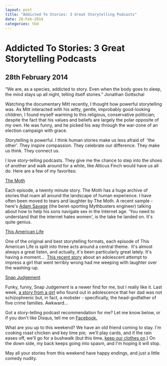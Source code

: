 ```yaml
---
layout: post
title: "Addicted To Stories: 3 Great Storytelling Podcasts"
date: 28-Feb-2014
categories: tbd
---
```


# Addicted To Stories: 3 Great Storytelling Podcasts

## 28th February 2014

“We are,   as a species,   addicted to story. Even when the body goes to sleep,   the mind stays up all night, telling itself stories.” Jonathan Gottschal

Watching the documentary Mitt recently, I thought how powerful storytelling was. As Mitt interacted with his witty, gentle, improbably good-looking children, I found myself warming to this religious, conservative politician; despite the fact that his values and beliefs are largely the polar opposite of my own. He was funny, and he picked his way through the war-zone of an election campaign with grace.

Storytelling is powerful. I think human stories make us less afraid of  'the other'. They inspire compassion. They celebrate our difference. They make us think. They connect us.

I love story-telling podcasts. They give me the chance to step into the shoes of another and walk around for a while, like Atticus Finch would have us all do. Here are a few of my favorites:

<a href="http://themoth.org/">The Moth</a>

Each episode, a twenty minute story. The Moth has a huge archive of stories that roam all around the landscape of human experience. I have often been moved to tears and laughter by The Moth. A recent sample - here's <a href="http://themoth.org/posts/storytellers/adam-savage">Adam Savage</a> (the beret-sporting Mythbusters engineer) talking about how to help his sons navigate sex in the Internet age. 'You need to understand that the internet hates women', is the take he landed on. It's quite genius.

<a href="http://www.thisamericanlife.org/">This American Life</a>

One of the original and best storytelling formats, each episode of This American Life is split into three acts around a central theme.  It's almost always a great listen, and actually, it's been particularly great lately. It's having a moment...  <a href="http://www.thisamericanlife.org/radio-archives/episode/517/day-at-the-beach?act=2">This recent story</a> about an adolescent attempt to impress a girl that went terribly wrong had me weeping with laughter over the washing-up.

<a href="http://snapjudgment.org/">Snap Judgement</a>

Funky, funny, Snap Judgement is a newer find for me, but I really like it. Last week, <a href="http://snapjudgment.org/family-secrets">a story from a girl</a> who found out in adolescence that her dad was not schizophrenic but, in fact, a mobster - specifically, the head-godfather of five crime families. Awkward...

Got a story-telling podcast recommendation for me? Let me know below, or if you don't like Disqus, tell me on <a href="https://www.facebook.com/mogantosh">Facebook.</a>

What are you up to this weekend? We have an old friend coming to stay. I'm cooking roast chicken and key lime pie;  we'll play cards, and if the rain eases off, we'll go for a bushwalk (but this time, <a href="http://mogantosh.com/comedy-children-will-tell-strangers-you-are-nude/">keep our clothes on</a>.) On the down side, my back keeps going into spasm, and I'm hoping it will stop.

May all your stories from this weekend have happy endings, and just a little comedy nudity.
